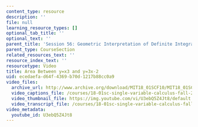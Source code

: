 ```yaml
---
content_type: resource
description: ''
file: null
learning_resource_types: []
optional_tab_title: ''
optional_text: ''
parent_title: 'Session 56: Geometric Interpretation of Definite Integrals'
parent_type: CourseSection
related_resources_text: ''
resource_index_text: ''
resourcetype: Video
title: Area Between y=x3 and y=3x-2
uid: ecedaefa-d64f-4369-b70d-1217b88cc0a9
video_files:
  archive_url: http://www.archive.org/download/MIT18_01SCF10/MIT18_01SCF10Rec_43_300k.mp4
  video_captions_file: /courses/18-01sc-single-variable-calculus-fall-2010/1aa7604bd134557687a90c929f97d762_U3ebQ5Z4Jt8.vtt
  video_thumbnail_file: https://img.youtube.com/vi/U3ebQ5Z4Jt8/default.jpg
  video_transcript_file: /courses/18-01sc-single-variable-calculus-fall-2010/59c6aac137e69d79f3346b7c68a248c3_U3ebQ5Z4Jt8.pdf
video_metadata:
  youtube_id: U3ebQ5Z4Jt8
---
```

